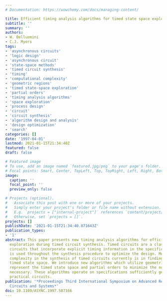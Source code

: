 ```yaml
---
# Documentation: https://wowchemy.com/docs/managing-content/

title: Efficient timing analysis algorithms for timed state space exploration
subtitle: ''
summary: ''
authors:
- W. Belluomini
- C.J. Myers
tags:
- 'asynchronous circuits'
- 'logic design'
- 'asynchronous circuit'
- 'state-space methods'
- 'timed circuit synthesis'
- 'timing'
- 'computational complexity'
- 'geometric regions'
- 'timed state-space exploration'
- 'partial orders'
- 'timing analysis algorithms'
- 'space exploration'
- 'process design'
- 'circuit'
- 'circuit synthesis'
- 'algorithm design and analysis'
- 'design optimization'
- 'search'
categories: []
date: '1997-04-01'
lastmod: 2021-01-15T21:34:40Z
featured: false
draft: false

# Featured image
# To use, add an image named `featured.jpg/png` to your page's folder.
# Focal points: Smart, Center, TopLeft, Top, TopRight, Left, Right, BottomLeft, Bottom, BottomRight.
image:
  caption: ''
  focal_point: ''
  preview_only: false

# Projects (optional).
#   Associate this post with one or more of your projects.
#   Simply enter your project's folder or file name without extension.
#   E.g. `projects = ["internal-project"]` references `content/project/deep-learning/index.md`.
#   Otherwise, set `projects = []`.
projects: []
publishDate: '2021-01-15T21:34:40.071643Z'
publication_types:
- '1'
abstract: This paper presents new timing analysis algorithms for efficient state space
  exploration during timed circuit synthesis. Timed circuits are a class of asynchronous
  circuits that incorporate explicit timing information in the specification which
  is used throughout the synthesis procedure to optimize the design. Much of the computational
  complexity in the synthesis of timed circuits currently is in finding the reachable
  timed state space. We introduce new algorithms which utilize geometric regions to
  represent the timed state space and partial orders to minimize the number of regions
  necessary. These algorithms operate on specifications sufficiently general to describe
  practical circuits.
publication: '*Proceedings Third International Symposium on Advanced Research in Asynchronous
  Circuits and Systems*'
doi: 10.1109/ASYNC.1997.587166
---
```


